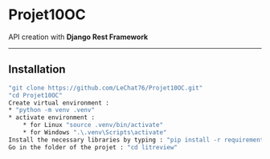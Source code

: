 # Projet10OC
API creation with __Django Rest Framework__

--------------------------------------------------------------------------------------------------------------------------------------------------

## Installation
```sh
"git clone https://github.com/LeChat76/Projet10OC.git"
"cd Projet10OC"
Create virtual environment :
* "python -m venv .venv"
* activate environment :
    * for Linux "source .venv/bin/activate"
    * for Windows ".\.venv\Scripts\activate"
Install the necessary libraries by typing : "pip install -r requirements.txt"
Go in the folder of the projet : "cd litreview"
